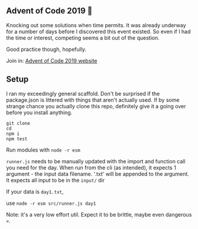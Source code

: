 Advent of Code 2019 🎄
---

Knocking out some solutions when time permits. It was already underway for a number of days before I discovered this event existed. So even if I had the time or interest, competing seems a bit out of the question.

Good practice though, hopefully.

Join in: [Advent of Code 2019 website](adventofcode.com/2019)

Setup
---
I ran my exceedingly general scaffold. Don't be surprised if the package.json is littered with things that aren't actually used. If by some strange chance you actually clone this repo, definitely give it a going over before you install anything.
```shell
git clone
cd
npm i
npm test
```
Run modules with `node -r esm`

`runner.js` needs to be manually updated with the import and function call you need for the day. When run from the cli (as intended), it expects 1 argument - the input data filename.  '.txt' will be appended to the argument. It expects all input to be in the `input/` dir

If your data is `day1.txt`,

use `node -r esm src/runner.js day1`

Note: it's a very low effort util. Expect it to be brittle, maybe even dangerous 💀.
